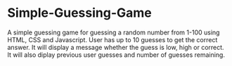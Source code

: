 # Simple-Guessing-Game
A simple guessing game for guessing a random number from 1-100 using HTML, CSS and Javascript.
User has up to 10 guesses to get the correct answer. It will display a message whether the guess is low, high or correct. It will also diplay previous user guesses and number of guesses remaining. 
